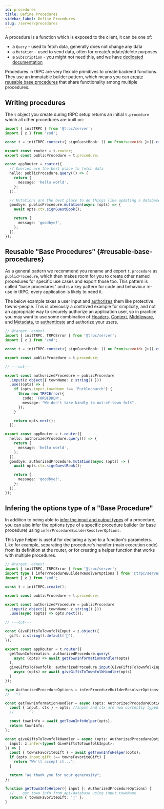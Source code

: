 ```yaml
---
id: procedures
title: Define Procedures
sidebar_label: Define Procedures
slug: /server/procedures
---
```


A procedure is a function which is exposed to the client, it can be one of:

- a `Query` - used to fetch data, generally does not change any data
- a `Mutation` - used to send data, often for create/update/delete purposes
- a `Subscription` - you might not need this, and we have [dedicated documentation](/docs/subscriptions)

Procedures in tRPC are very flexible primitives to create backend functions. They use an immutable builder pattern, which means you can [create reusable base procedures](#reusable-base-procedures) that share functionality among multiple procedures.

## Writing procedures

The `t` object you create during tRPC setup returns an initial `t.procedure` which all other procedures are built on:

```ts twoslash
import { initTRPC } from '@trpc/server';
import { z } from 'zod';

const t = initTRPC.context<{ signGuestBook: () => Promise<void> }>().create();

export const router = t.router;
export const publicProcedure = t.procedure;

const appRouter = router({
  // Queries are the best place to fetch data
  hello: publicProcedure.query(() => {
    return {
      message: 'hello world',
    };
  }),

  // Mutations are the best place to do things like updating a database
  goodbye: publicProcedure.mutation(async (opts) => {
    await opts.ctx.signGuestBook();

    return {
      message: 'goodbye!',
    };
  }),
});
```

## Reusable "Base Procedures" {#reusable-base-procedures}

As a general pattern we recommend you rename and export `t.procedure` as `publicProcedure`, which then makes room for you to create other named procedures for specific use cases and export those too. This pattern is called "base procedures" and is a key pattern for code and behaviour re-use in tRPC; every application is likely to need it.

The below example takes a user input and [authorizes](https://en.wikipedia.org/wiki/Authorization) them like protective towns-people. This is obviously a contrived example for simplicity, and not an appropriate way to securely authorize an application user, so in practice you may want to use some combination of [Headers](/docs/client/headers), [Context](context), [Middleware](middlewares), and [Metadata](metadata), to [authenticate](https://en.wikipedia.org/wiki/Authentication) and authorize your users.

```ts twoslash
// @target: esnext
import { initTRPC, TRPCError } from '@trpc/server';
import { z } from 'zod';

const t = initTRPC.context<{ signGuestBook: () => Promise<void> }>().create();

export const publicProcedure = t.procedure;

// ---cut---

export const authorizedProcedure = publicProcedure
  .input(z.object({ townName: z.string() }))
  .use((opts) => {
    if (opts.input.townName !== 'Pucklechurch') {
      throw new TRPCError({
        code: 'FORBIDDEN',
        message: "We don't take kindly to out-of-town folk",
      });
    }

    return opts.next();
  });

export const appRouter = t.router({
  hello: authorizedProcedure.query(() => {
    return {
      message: 'hello world',
    };
  }),
  goodbye: authorizedProcedure.mutation(async (opts) => {
    await opts.ctx.signGuestBook();

    return {
      message: 'goodbye!',
    };
  }),
});
```

## Infering the options type of a "Base Procedure"

In addition to being able to [infer the input and output types](/docs/client/vanilla/infer-types#inferring-input--output-types) of a procedure, you can also infer the options type of a specific procedure builder (or base procedure) using `inferProcedureBuilderResolverOptions`.

This type helper is useful for declaring a type to a function's parameters. Like for example, separating the procedure's handler (main execution code) from its definition at the router, or for creating a helper function that works with multiple procedures.

<!-- prettier-ignore-start -->
```ts twoslash
// @target: esnext
import { initTRPC, TRPCError } from '@trpc/server';
import type { inferProcedureBuilderResolverOptions } from '@trpc/server';
import { z } from 'zod';

const t = initTRPC.create();

export const publicProcedure = t.procedure;

export const authorizedProcedure = publicProcedure
  .input(z.object({ townName: z.string() }))
  .use(async (opts) => opts.next());

// ---cut---

const GiveFiftsToTownfolkInput = z.object({
  gift: z.string().default('🎁'),
});

export const appRouter = t.router({
  getTownInformation: authorizedProcedure.query(
    async (opts) => await getTownInformationHandler(opts)
  ),
  giveGiftsToTownfolk: authorizedProcedure.input(GiveFiftsToTownfolkInput).mutation(
    async (opts) => await giveGiftsToTownfolkHandler(opts)
  )
});

type AuthorizedProcedureOptions = inferProcedureBuilderResolverOptions<typeof authorizedProcedure>;
//   ^?

const getTownInformationHandler = async (opts: AuthorizedProcedureOptions) => {
  const { input, ctx } = opts; //input and ctx are now correctly typed! 
  //       ^?

  const townInfo = await getTownInfoHelper(opts);
  return townInfo;
};

const giveGiftsToTownfolkHandler = async (opts: AuthorizedProcedureOptions & {
  input: z.infer<typeof GiveFiftsToTownfolkInput>;
}) => {
  const { townsFavoriteGift } = await getTownInfoHelper(opts);
  if (opts.input.gift !== townsFavoriteGift) {
    return "We'll accept it...";
  }

  return "We thank you for your generosity";
};

function getTownInfoHelper({ input }: AuthorizedProcedureOptions) {
  // ...get town info from api/database using input.townName
  return { townsFavoriteGift: '🍓' };
}
```
<!-- prettier-ignore-end -->
